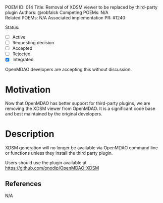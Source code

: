 POEM ID: 014
Title: Removal of XDSM viewer to be replaced by third-party plugin
Authors: @robfalck
Competing POEMs: N/A  
Related POEMs: N/A
Associated implementation PR: #1240

Status:

- [ ] Active
- [ ] Requesting decision
- [ ] Accepted
- [ ] Rejected
- [x] Integrated

OpenMDAO developers are accepting this without discussion.

Motivation
==========

Now that OpenMDAO has better support for third-party plugins, we are
removing the XDSM viewer from OpenMDAO.  It is a significant code base
and best maintained by the original developers.


Description
===========

XDSM generation will no longer be available via OpenMDAO command line
or functions unless they install the third party plugin.

Users should use the plugin available at https://github.com/onodip/OpenMDAO-XDSM

References
----------

N/A

